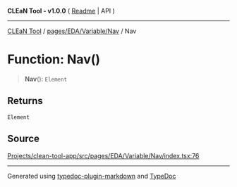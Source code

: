 **CLEaN Tool - v1.0.0** ( [Readme](../../../../../README.md) \| API )

***

[CLEaN Tool](../../../../../modules.md) / [pages/EDA/Variable/Nav](../README.md) / Nav

# Function: Nav()

> **Nav**(): `Element`

## Returns

`Element`

## Source

[Projects/clean-tool-app/src/pages/EDA/Variable/Nav/index.tsx:76](https://github.com/yuckyh/clean-tool-app/)

***

Generated using [typedoc-plugin-markdown](https://www.npmjs.com/package/typedoc-plugin-markdown) and [TypeDoc](https://typedoc.org/)
